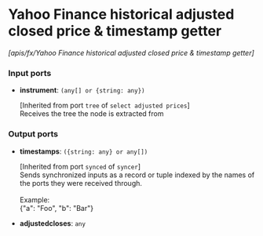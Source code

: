 # Yahoo Finance historical adjusted closed price & timestamp getter

_[apis/fx/Yahoo Finance historical adjusted closed price & timestamp getter]_

### Input ports

* __instrument__: ` (any[] or {string: any}) `


    [Inherited from port `tree` of `select adjusted prices`] <br>
    Receives the tree the node is extracted from<br>

### Output ports

* __timestamps__: ` ({string: any} or any[]) `


    [Inherited from port `synced` of `syncer`] <br>
    Sends synchronized inputs as a record or tuple indexed by the names of the ports they were received through.<br>
    <br>
    Example:<br>
    {"a": "Foo", "b": "Bar"}<br>


* __adjustedcloses__: ` any `

